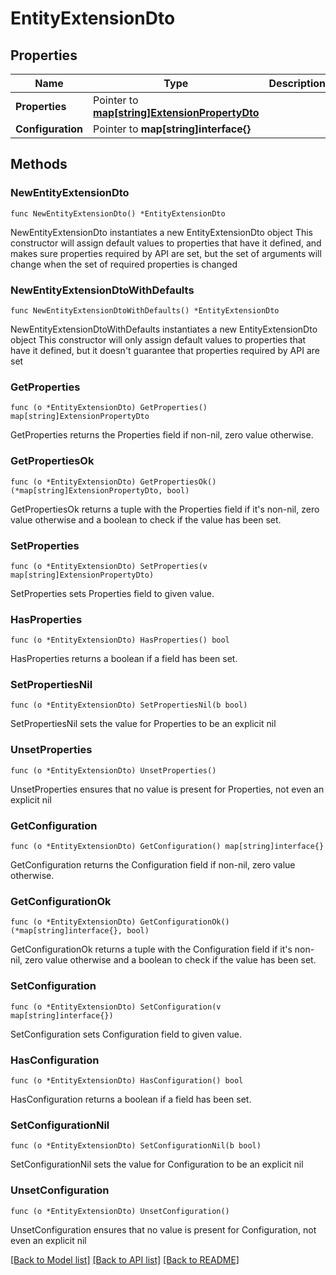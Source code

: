 # EntityExtensionDto

## Properties

Name | Type | Description | Notes
------------ | ------------- | ------------- | -------------
**Properties** | Pointer to [**map[string]ExtensionPropertyDto**](ExtensionPropertyDto.md) |  | [optional] 
**Configuration** | Pointer to **map[string]interface{}** |  | [optional] 

## Methods

### NewEntityExtensionDto

`func NewEntityExtensionDto() *EntityExtensionDto`

NewEntityExtensionDto instantiates a new EntityExtensionDto object
This constructor will assign default values to properties that have it defined,
and makes sure properties required by API are set, but the set of arguments
will change when the set of required properties is changed

### NewEntityExtensionDtoWithDefaults

`func NewEntityExtensionDtoWithDefaults() *EntityExtensionDto`

NewEntityExtensionDtoWithDefaults instantiates a new EntityExtensionDto object
This constructor will only assign default values to properties that have it defined,
but it doesn't guarantee that properties required by API are set

### GetProperties

`func (o *EntityExtensionDto) GetProperties() map[string]ExtensionPropertyDto`

GetProperties returns the Properties field if non-nil, zero value otherwise.

### GetPropertiesOk

`func (o *EntityExtensionDto) GetPropertiesOk() (*map[string]ExtensionPropertyDto, bool)`

GetPropertiesOk returns a tuple with the Properties field if it's non-nil, zero value otherwise
and a boolean to check if the value has been set.

### SetProperties

`func (o *EntityExtensionDto) SetProperties(v map[string]ExtensionPropertyDto)`

SetProperties sets Properties field to given value.

### HasProperties

`func (o *EntityExtensionDto) HasProperties() bool`

HasProperties returns a boolean if a field has been set.

### SetPropertiesNil

`func (o *EntityExtensionDto) SetPropertiesNil(b bool)`

 SetPropertiesNil sets the value for Properties to be an explicit nil

### UnsetProperties
`func (o *EntityExtensionDto) UnsetProperties()`

UnsetProperties ensures that no value is present for Properties, not even an explicit nil
### GetConfiguration

`func (o *EntityExtensionDto) GetConfiguration() map[string]interface{}`

GetConfiguration returns the Configuration field if non-nil, zero value otherwise.

### GetConfigurationOk

`func (o *EntityExtensionDto) GetConfigurationOk() (*map[string]interface{}, bool)`

GetConfigurationOk returns a tuple with the Configuration field if it's non-nil, zero value otherwise
and a boolean to check if the value has been set.

### SetConfiguration

`func (o *EntityExtensionDto) SetConfiguration(v map[string]interface{})`

SetConfiguration sets Configuration field to given value.

### HasConfiguration

`func (o *EntityExtensionDto) HasConfiguration() bool`

HasConfiguration returns a boolean if a field has been set.

### SetConfigurationNil

`func (o *EntityExtensionDto) SetConfigurationNil(b bool)`

 SetConfigurationNil sets the value for Configuration to be an explicit nil

### UnsetConfiguration
`func (o *EntityExtensionDto) UnsetConfiguration()`

UnsetConfiguration ensures that no value is present for Configuration, not even an explicit nil

[[Back to Model list]](../README.md#documentation-for-models) [[Back to API list]](../README.md#documentation-for-api-endpoints) [[Back to README]](../README.md)


